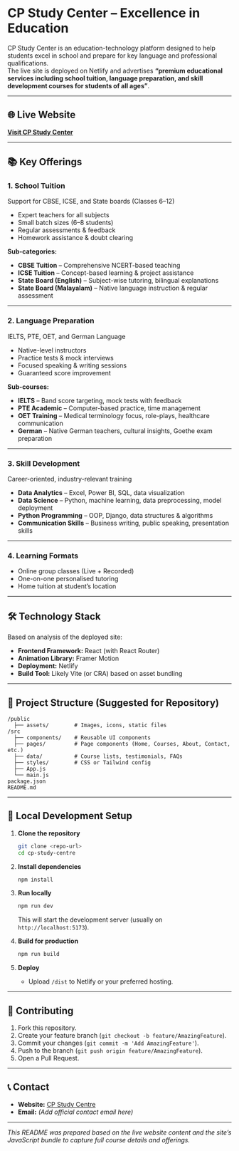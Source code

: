 # CP Study Center – Excellence in Education

CP Study Center is an education-technology platform designed to help students excel in school and prepare for key language and professional qualifications.  
The live site is deployed on Netlify and advertises **“premium educational services including school tuition, language preparation, and skill development courses for students of all ages”**.

---

## 🌐 Live Website

**[Visit CP Study Center](https://cp-study-centre.netlify.app/)**

---

## 📚 Key Offerings

### **1. School Tuition**

Support for CBSE, ICSE, and State boards (Classes 6–12)

- Expert teachers for all subjects
- Small batch sizes (6–8 students)
- Regular assessments & feedback
- Homework assistance & doubt clearing

**Sub-categories:**

- **CBSE Tuition** – Comprehensive NCERT-based teaching
- **ICSE Tuition** – Concept-based learning & project assistance
- **State Board (English)** – Subject-wise tutoring, bilingual explanations
- **State Board (Malayalam)** – Native language instruction & regular assessment

---

### **2. Language Preparation**

IELTS, PTE, OET, and German Language

- Native-level instructors
- Practice tests & mock interviews
- Focused speaking & writing sessions
- Guaranteed score improvement

**Sub-courses:**

- **IELTS** – Band score targeting, mock tests with feedback
- **PTE Academic** – Computer-based practice, time management
- **OET Training** – Medical terminology focus, role-plays, healthcare communication
- **German** – Native German teachers, cultural insights, Goethe exam preparation

---

### **3. Skill Development**

Career-oriented, industry-relevant training

- **Data Analytics** – Excel, Power BI, SQL, data visualization
- **Data Science** – Python, machine learning, data preprocessing, model deployment
- **Python Programming** – OOP, Django, data structures & algorithms
- **Communication Skills** – Business writing, public speaking, presentation skills

---

### **4. Learning Formats**

- Online group classes (Live + Recorded)
- One-on-one personalised tutoring
- Home tuition at student’s location

---

## 🛠️ Technology Stack

Based on analysis of the deployed site:

- **Frontend Framework:** React (with React Router)
- **Animation Library:** Framer Motion
- **Deployment:** Netlify
- **Build Tool:** Likely Vite (or CRA) based on asset bundling

---

## 📂 Project Structure (Suggested for Repository)

```
/public
  ├── assets/        # Images, icons, static files
/src
  ├── components/    # Reusable UI components
  ├── pages/         # Page components (Home, Courses, About, Contact, etc.)
  ├── data/          # Course lists, testimonials, FAQs
  ├── styles/        # CSS or Tailwind config
  ├── App.js
  └── main.js
package.json
README.md
```

---

## 🚀 Local Development Setup

1. **Clone the repository**

   ```bash
   git clone <repo-url>
   cd cp-study-centre
   ```

2. **Install dependencies**

   ```bash
   npm install
   ```

3. **Run locally**

   ```bash
   npm run dev
   ```

   This will start the development server (usually on `http://localhost:5173`).

4. **Build for production**

   ```bash
   npm run build
   ```

5. **Deploy**
   - Upload `/dist` to Netlify or your preferred hosting.

---

## 🤝 Contributing

1. Fork this repository.
2. Create your feature branch (`git checkout -b feature/AmazingFeature`).
3. Commit your changes (`git commit -m 'Add AmazingFeature'`).
4. Push to the branch (`git push origin feature/AmazingFeature`).
5. Open a Pull Request.

---

## 📞 Contact

- **Website:** [CP Study Centre](https://cp-study-centre.netlify.app/)
- **Email:** _(Add official contact email here)_

---

_This README was prepared based on the live website content and the site’s JavaScript bundle to capture full course details and offerings._
